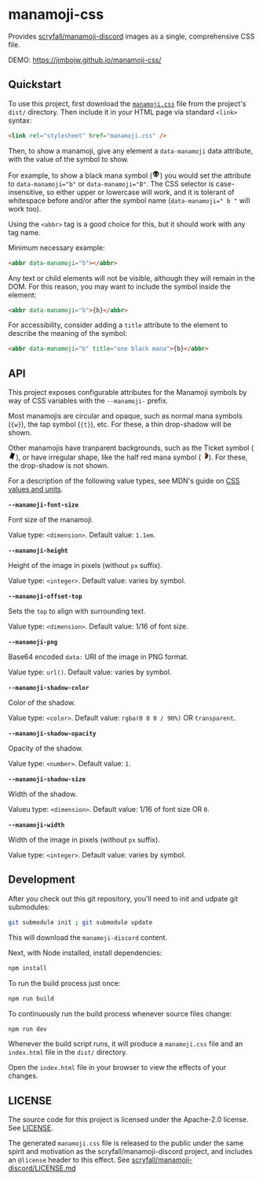 # manamoji-css

Provides
[scryfall/manamoji-discord](https://github.com/scryfall/manamoji-discord)
images as a single, comprehensive CSS file.

DEMO: https://jimbojw.github.io/manamoji-css/

## Quickstart

To use this project, first download the
[`manamoji.css`](https://raw.githubusercontent.com/jimbojw/manamoji-css/refs/heads/main/dist/manamoji.css)
file from the project's `dist/` directory. Then include it in your HTML page via
standard `<link>` syntax:

```html
<link rel="stylesheet" href="manamoji.css" />
```

Then, to show a manamoji, give any element a `data-manamoji` data attribute,
with the value of the symbol to show.

For example, to show a black mana symbol
(<img src="https://raw.githubusercontent.com/scryfall/manamoji-discord/refs/heads/main/emojis/manab.png" width="16"/>)
you would set the attribute to
`data-manamoji="b"` or `data-manamoji="B"`. The CSS selector is
case-insensitive, so either upper or lowercase will work, and it is tolerant of
whitespace before and/or after the symbol name (`data-manamoji=" b "` will work
too).

Using the `<abbr>` tag is a good choice for this, but it should work with any
tag name.

Minimum necessary example:

```html
<abbr data-manamoji="b"></abbr>
```

Any text or child elements will not be visible, although they will remain in the
DOM. For this reason, you may want to include the symbol inside the element:

```html
<abbr data-manamoji="b">{b}</abbr>
```

For accessibility, consider adding a `title` attribute to the element to
describe the meaning of the symbol:

```html
<abbr data-manamoji="b" title="one black mana">{b}</abbr>
```

## API

This project exposes configurable attributes for the Manamoji symbols by way of
CSS variables with the `--manamoji-` prefix.

Most manamojis are circular and opaque, such as normal mana symbols (`{w}`), the
tap symbol (`{t}`), etc. For these, a thin drop-shadow will be shown.

Other manamojis have tranparent backgrounds, such as the Ticket symbol
(<img src="https://raw.githubusercontent.com/scryfall/manamoji-discord/refs/heads/main/emojis/manatk.png" width="16"/>),
or have irregular shape, like the half red mana symbol
(<img src="https://raw.githubusercontent.com/scryfall/manamoji-discord/refs/heads/main/extras/manahr.png" width="16"/>).
For these, the drop-shadow is not shown.

For a description of the following value types, see MDN's guide on
[CSS values and units](https://developer.mozilla.org/en-US/docs/Learn/CSS/Building_blocks/Values_and_units).

**`--manamoji-font-size`**

Font size of the manamoji.

Value type: `<dimension>`. Default value: `1.1em`.

**`--manamoji-height`**

Height of the image in pixels (without `px` suffix).

Value type: `<integer>`. Default value: varies by symbol.

**`--manamoji-offset-top`**

Sets the `top` to align with surrounding text.

Value type: `<dimension>`. Default value: 1/16 of font size.

**`--manamoji-png`**

Base64 encoded `data:` URI of the image in PNG format.

Value type: `url()`. Default value: varies by symbol.

**`--manamoji-shadow-color`**

Color of the shadow.

Value type: `<color>`. Default value: `rgba(0 0 0 / 90%)` OR `transparent`.

**`--manamoji-shadow-opacity`**

Opacity of the shadow.

Value type: `<number>`. Default value: `1`.

**`--manamoji-shadow-size`**

Width of the shadow.

Valueu type: `<dimension>`. Default value: 1/16 of font size OR `0`.

**`--manamoji-width`**

Width of the image in pixels (without `px` suffix).

Value type: `<integer>`. Default value: varies by symbol.

## Development

After you check out this git repository, you'll need to init and udpate git
submodules:

```sh
git submodule init ; git submodule update
```

This will download the `manamoji-discord` content.

Next, with Node installed, install dependencies:

```sh
npm install
```

To run the build process just once:

```sh
npm run build
```

To continuously run the build process whenever source files change:

```sh
npm run dev
```

Whenever the build script runs, it will produce a `manamoji.css` file and an
`index.html` file in the `dist/` directory.

Open the `index.html` file in your browser to view the effects of your changes.

## LICENSE

The source code for this project is licensed under the Apache-2.0 license. See
[LICENSE](./LICENSE).

The generated `manamoji.css` file is released to the public under the same
spirit and motivation as the scryfall/manamoji-discord project, and includes an
`@license` header to this effect. See
[scryfall/manamoji-discord/LICENSE.md](https://github.com/scryfall/manamoji-discord/blob/main/LICENSE.md)
